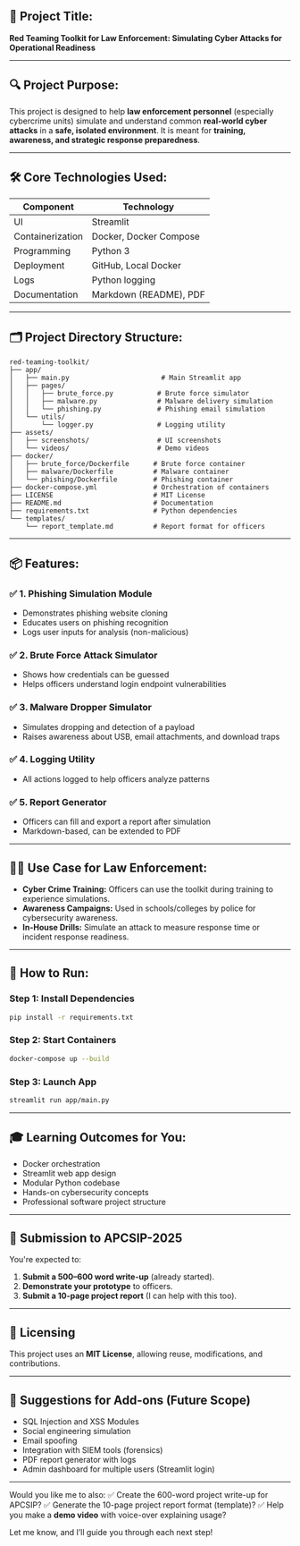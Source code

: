 ## 🚨 Project Title:

**Red Teaming Toolkit for Law Enforcement: Simulating Cyber Attacks for Operational Readiness**

---

## 🔍 Project Purpose:

This project is designed to help **law enforcement personnel** (especially cybercrime units) simulate and understand common **real-world cyber attacks** in a **safe, isolated environment**. It is meant for **training, awareness, and strategic response preparedness**.

---

## 🛠️ Core Technologies Used:

| Component        | Technology             |
| ---------------- | ---------------------- |
| UI               | Streamlit              |
| Containerization | Docker, Docker Compose |
| Programming      | Python 3               |
| Deployment       | GitHub, Local Docker   |
| Logs             | Python logging         |
| Documentation    | Markdown (README), PDF |

---

## 🗂️ Project Directory Structure:

```
red-teaming-toolkit/
├── app/
│   ├── main.py                       # Main Streamlit app
│   ├── pages/
│   │   ├── brute_force.py           # Brute force simulator
│   │   ├── malware.py               # Malware delivery simulation
│   │   └── phishing.py              # Phishing email simulation
│   └── utils/
│       └── logger.py                # Logging utility
├── assets/
│   ├── screenshots/                 # UI screenshots
│   └── videos/                      # Demo videos
├── docker/
│   ├── brute_force/Dockerfile      # Brute force container
│   ├── malware/Dockerfile          # Malware container
│   └── phishing/Dockerfile         # Phishing container
├── docker-compose.yml              # Orchestration of containers
├── LICENSE                         # MIT License
├── README.md                       # Documentation
├── requirements.txt                # Python dependencies
└── templates/
    └── report_template.md          # Report format for officers
```

---

## 📦 Features:

### ✅ 1. **Phishing Simulation Module**

* Demonstrates phishing website cloning
* Educates users on phishing recognition
* Logs user inputs for analysis (non-malicious)

### ✅ 2. **Brute Force Attack Simulator**

* Shows how credentials can be guessed
* Helps officers understand login endpoint vulnerabilities

### ✅ 3. **Malware Dropper Simulator**

* Simulates dropping and detection of a payload
* Raises awareness about USB, email attachments, and download traps

### ✅ 4. **Logging Utility**

* All actions logged to help officers analyze patterns

### ✅ 5. **Report Generator**

* Officers can fill and export a report after simulation
* Markdown-based, can be extended to PDF

---

## 👮‍♂️ Use Case for Law Enforcement:

* **Cyber Crime Training:** Officers can use the toolkit during training to experience simulations.
* **Awareness Campaigns:** Used in schools/colleges by police for cybersecurity awareness.
* **In-House Drills:** Simulate an attack to measure response time or incident response readiness.

---

## 🚀 How to Run:

### Step 1: Install Dependencies

```bash
pip install -r requirements.txt
```

### Step 2: Start Containers

```bash
docker-compose up --build
```

### Step 3: Launch App

```bash
streamlit run app/main.py
```

---

## 🎓 Learning Outcomes for You:

* Docker orchestration
* Streamlit web app design
* Modular Python codebase
* Hands-on cybersecurity concepts
* Professional software project structure

---

## 📝 Submission to APCSIP-2025

You're expected to:

1. **Submit a 500–600 word write-up** (already started).
2. **Demonstrate your prototype** to officers.
3. **Submit a 10-page project report** (I can help with this too).

---

## 🔐 Licensing

This project uses an **MIT License**, allowing reuse, modifications, and contributions.

---

## 📎 Suggestions for Add-ons (Future Scope)

* SQL Injection and XSS Modules
* Social engineering simulation
* Email spoofing
* Integration with SIEM tools (forensics)
* PDF report generator with logs
* Admin dashboard for multiple users (Streamlit login)

---

Would you like me to also:
✅ Create the 600-word project write-up for APCSIP?
✅ Generate the 10-page project report format (template)?
✅ Help you make a **demo video** with voice-over explaining usage?

Let me know, and I’ll guide you through each next step!
